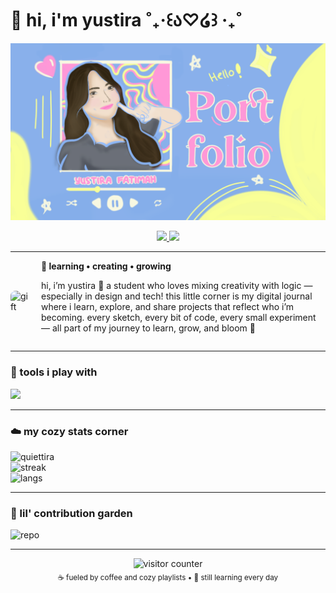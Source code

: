 # 🌼 hi, i'm yustira ˚₊‧꒰ა♡໒꒱ ‧₊˚

![Header](assets/header.png)

<div align="center">
	<a href="https://instagram.com/quiettira" target="_blank" rel="noreferrer">
		<img src="https://img.shields.io/badge/Instagram-%23E4405F.svg?logo=Instagram&logoColor=white&style=for-the-badge" height="40"/>
	</a>
	<a href="https://linkedin.com/in/yustirafatimah" target="_blank" rel="noreferrer">
		<img src="https://img.shields.io/badge/LinkedIn-%230077B5.svg?logo=linkedin&logoColor=white&style=for-the-badge" height="40"/>
	</a>
</div>

---

<div style="display:flex; align-items:center; gap:16px; margin-top:12px;">
	<img src="https://i.pinimg.com/originals/c0/ba/7f/c0ba7f41799494d307099ebcbb50e51e.gif" alt="gift" width="150" style="border-radius:8px;" />
	<div>
		<strong>🌷 learning • creating • growing</strong>
		<p>hi, i’m yustira 🌸 a student who loves mixing creativity with logic — especially in design and tech! this little corner is my digital journal where i learn, explore, and share projects that reflect who i’m becoming. every sketch, every bit of code, every small experiment — all part of my journey to learn, grow, and bloom 💫</p>
	</div>
</div>

---

### 💅 tools i play with
<img src="https://skillicons.dev/icons?i=html,css,js,php,react,nextjs,flutter,typescript,cpp,git,figma,tailwind,mysql,dart&theme=light" />

---

### ☁️ my cozy stats corner
![quiettira](https://github-readme-stats.vercel.app/api?username=quiettira&theme=radical&hide_border=false&include_all_commits=true&count_private=true&v=1)
<br/>
![streak](https://nirzak-streak-stats.vercel.app/?user=quiettira&theme=radical&hide_border=false&v=1)
<br/>
![langs](https://github-readme-stats.vercel.app/api/top-langs/?username=quiettira&theme=radical&hide_border=false&layout=compact&v=1)

---

### 🌸 lil' contribution garden
![repo](https://github-contributor-stats.vercel.app/api?username=quiettira&limit=5&theme=radical&combine_all_yearly_contributions=true)

---

<div align="center">
	<img src="https://visitcount.itsvg.in/api?id=quiettira&icon=0&color=8" alt="visitor counter"/>
	<br>
	<sub>☕ fueled by coffee and cozy playlists • 🌱 still learning every day</sub>
</div>
